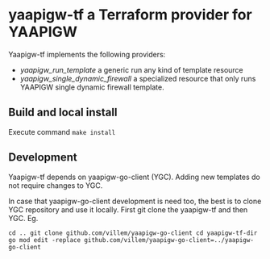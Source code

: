 # yaapigw-tf a Terraform provider for YAAPIGW

Yaapigw-tf implements the following providers:

- *yaapigw_run_template* a generic run any kind of template resource
- *yaapigw_single_dynamic_firewall* a specialized resource that only runs YAAPIGW single dynamic firewall template. 


## Build and local install

Execute command `make install`

## Development

Yaapigw-tf depends on yaapigw-go-client (YGC). Adding new templates do not require changes to YGC.

In case that yaapigw-go-client development is need too, the best is to clone YGC repository and use it locally.
First git clone the yaapigw-tf and then YGC.
Eg. 

`
cd ..
git clone github.com/villem/yaapigw-go-client
cd yaapigw-tf-dir
go mod edit -replace github.com/villem/yaapigw-go-client=../yaapigw-go-client
`

 

